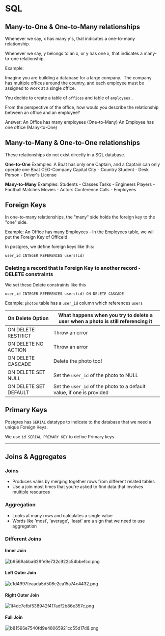 # SQL 

## Many-to-One & One-to-Many relationships 

Whenever we say, x has many y's, that indicates a one-to-many relationship.

Whenever we say, y belongs to an x, or y has one x, that indicates a many-to-one relationship.

Example: 

Imagine you are building a database for a large company.  The company has multiple offices around the country, and each employee must be assigned to work at a single office.

You decide to create a table of `offices` and table of `employees` .

From the perspective of the office, how would you describe the relationship between an office and an employee?

Answer:
    An Office has many employees (One-to-Many)
    An Employee has one office (Many-to-One)

## Many-to-Many & One-to-One relationships 

These relationships do not exist directly in a SQL database.

**One-to-One**
Examples: 
    A Boat has only one Captain, and a Captain can only operate one Boat
    CEO-Company
    Capital City - Country 
    Student - Desk 
    Person - Driver's License
    
**Many-to-Many**
Examples: 
    Students - Classes 
    Tasks - Engineers 
    Players - Football Matches 
    Movies - Actors
    Conference Calls - Employees
   
## Foreign Keys 
 
In one-to-many relationships, the "many" side holds the foreign key to the "one" side. 

Example: An Office has many Employees
    - In the Employees table, we will put the Foreign Key of OfficeId

In postgres, we define foreign keys like this: 

`user_id INTEGER REFERENCES users(id)`
 
### Deleting a record that is Foreign Key to another record - DELETE constraints

We set these Delete constraints like this 

`user_id INTEGER REFERENCES users(id) ON DELETE CASCADE`

Example: `photos` table has a `user_id` column which references `users`


| On Delete Option      | What happens when you try to delete a user when a photo is still referencing it |
|-----------------------|---------------------------------------------------------------------------------|
| ON DELETE RESTRICT    | Throw an error                                                                  |
| ON DELETE NO ACTION   | Throw an error                                                                  |
| ON DELETE CASCADE     | Delete the photo too!                                                           |
| ON DELETE SET NULL    | Set the `user_id` of the photo to NULL                                          |
| ON DELETE SET DEFAULT | Set the `user_id` of the photo to a default value, if one is provided           |


## Primary Keys

Postgres has `SERIAL` datatype to indicate to the database that we need a unique Foreign Keys. 

We use `id SERIAL PRIMARY KEY` to define Primary keys


*** 

## Joins & Aggregates 

### Joins 

- Produces vales by merging together rows from different related tables 
- Use a join most times that you're asked to find data that involves multiple resources

### Aggregation 

- Looks at many rows and calculates a single value 
- Words like 'most', 'average', 'least' are a sign that we need to use aggregation

### Different Joins

#### Inner Join

![b6569abba629fe9e732c922c54bbefcd.png](b6569abba629fe9e732c922c54bbefcd.png)

#### Left Outer Join 

![c1d4997feaada5d508e2ca15a74c4432.png](c1d4997feaada5d508e2ca15a74c4432.png)

#### Right Outer Join
![1f4dc7efbf538942f417adf2b86e357c.png](1f4dc7efbf538942f417adf2b86e357c.png)

#### Full Join

![b81596e7540fd9e48065921cc55d17d8.png](b81596e7540fd9e48065921cc55d17d8.png)
